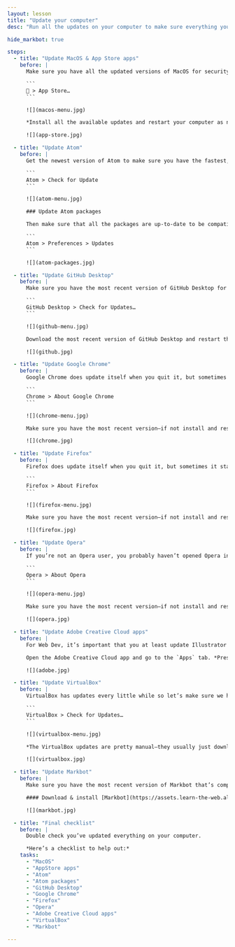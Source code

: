 ```yaml
---
layout: lesson
title: "Update your computer"
desc: "Run all the updates on your computer to make sure everything you have is the most recent, secure version."

hide_markbot: true

steps:
  - title: "Update MacOS & App Store apps"
    before: |
      Make sure you have all the updated versions of MacOS for security and all the updated versions of any App Store applications.

      ```
       > App Store…
      ```

      ![](macos-menu.jpg)

      *Install all the available updates and restart your computer as necessary.*

      ![](app-store.jpg)

  - title: "Update Atom"
    before: |
      Get the newest version of Atom to make sure you have the fastest, most feature-full version.

      ```
      Atom > Check for Update
      ```

      ![](atom-menu.jpg)

      ### Update Atom packages

      Then make sure that all the packages are up-to-date to be compatible with your version of Atom.

      ```
      Atom > Preferences > Updates
      ```

      ![](atom-packages.jpg)

  - title: "Update GitHub Desktop"
    before: |
      Make sure you have the most recent version of GitHub Desktop for the most compatibility with GitHub.

      ```
      GitHub Desktop > Check for Updates…
      ```

      ![](github-menu.jpg)

      Download the most recent version of GitHub Desktop and restart the app.

      ![](github.jpg)

  - title: "Update Google Chrome"
    before: |
      Google Chrome does update itself when you quit it, but sometimes it stays running and never gets updated. So let’s check for updates anyways.

      ```
      Chrome > About Google Chrome
      ```

      ![](chrome-menu.jpg)

      Make sure you have the most recent version—if not install and restart Chrome.

      ![](chrome.jpg)

  - title: "Update Firefox"
    before: |
      Firefox does update itself when you quit it, but sometimes it stays running and never gets updated—or it just hasn’t been open in a while. Let’s check for updates anyways.

      ```
      Firefox > About Firefox
      ```

      ![](firefox-menu.jpg)

      Make sure you have the most recent version—if not install and restart Firefox.

      ![](firefox.jpg)

  - title: "Update Opera"
    before: |
      If you’re not an Opera user, you probably haven’t opened Opera in a while—so it’ll be very outdated.

      ```
      Opera > About Opera
      ```

      ![](opera-menu.jpg)

      Make sure you have the most recent version—if not install and restart Firefox.

      ![](opera.jpg)

  - title: "Update Adobe Creative Cloud apps"
    before: |
      For Web Dev, it’s important that you at least update Illustrator & Photoshop to the newest versions—they’re constantly changing their web exporting tools.

      Open the Adobe Creative Cloud app and go to the `Apps` tab. *Press the `Update All` button.*

      ![](adobe.jpg)

  - title: "Update VirtualBox"
    before: |
      VirtualBox has updates every little while so let’s make sure we have the newest version.

      ```
      VirtualBox > Check for Updates…
      ```

      ![](virtualbox-menu.jpg)

      *The VirtualBox updates are pretty manual—they usually just download a new installer to your `Downloads` folder that you’ll have to run.*

      ![](virtualbox.jpg)

  - title: "Update Markbot"
    before: |
      Make sure you have the most recent version of Markbot that’s compatible with this term’s projects.

      #### Download & install [Markbot](https://assets.learn-the-web.algonquindesign.ca/markbot/Install%20Markbot.dmg) or [Markbot for Windows](https://assets.learn-the-web.algonquindesign.ca/markbot/Markbot%20Setup.exe).

      ![](markbot.jpg)

  - title: "Final checklist"
    before: |
      Double check you’ve updated everything on your computer.

      *Here’s a checklist to help out:*
    tasks:
      - "MacOS"
      - "AppStore apps"
      - "Atom"
      - "Atom packages"
      - "GitHub Desktop"
      - "Google Chrome"
      - "Firefox"
      - "Opera"
      - "Adobe Creative Cloud apps"
      - "VirtualBox"
      - "Markbot"

---
```

